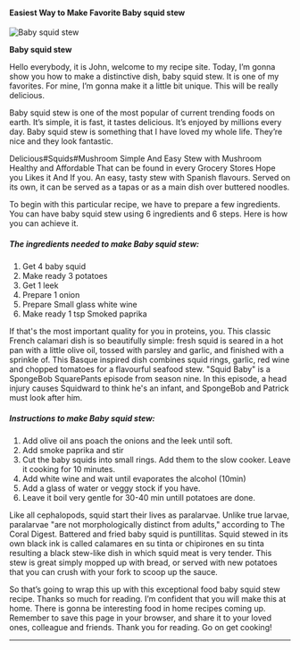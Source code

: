             

#### Easiest Way to Make Favorite Baby squid stew

![Baby squid stew](https://img-global.cpcdn.com/recipes/7b70f20541a98703/751x532cq70/baby-squid-stew-recipe-main-photo.jpg)

**Baby squid stew**

Hello everybody, it is John, welcome to my recipe site. Today, I’m gonna show you how to make a distinctive dish, baby squid stew. It is one of my favorites. For mine, I’m gonna make it a little bit unique. This will be really delicious.

Baby squid stew is one of the most popular of current trending foods on earth. It’s simple, it is fast, it tastes delicious. It’s enjoyed by millions every day. Baby squid stew is something that I have loved my whole life. They’re nice and they look fantastic.

Delicious#Squids#Mushroom Simple And Easy Stew with Mushroom Healthy and Affordable That can be found in every Grocery Stores Hope you Likes it And If you. An easy, tasty stew with Spanish flavours. Served on its own, it can be served as a tapas or as a main dish over buttered noodles.

To begin with this particular recipe, we have to prepare a few ingredients. You can have baby squid stew using 6 ingredients and 6 steps. Here is how you can achieve it.

##### The ingredients needed to make Baby squid stew:

1.  Get 4 baby squid
2.  Make ready 3 potatoes
3.  Get 1 leek
4.  Prepare 1 onion
5.  Prepare Small glass white wine
6.  Make ready 1 tsp Smoked paprika

If that's the most important quality for you in proteins, you. This classic French calamari dish is so beautifully simple: fresh squid is seared in a hot pan with a little olive oil, tossed with parsley and garlic, and finished with a sprinkle of. This Basque inspired dish combines squid rings, garlic, red wine and chopped tomatoes for a flavourful seafood stew. "Squid Baby" is a SpongeBob SquarePants episode from season nine. In this episode, a head injury causes Squidward to think he's an infant, and SpongeBob and Patrick must look after him.

##### Instructions to make Baby squid stew:

1.  Add olive oil ans poach the onions and the leek until soft.
2.  Add smoke paprika and stir
3.  Cut the baby squids into small rings. Add them to the slow cooker. Leave it cooking for 10 minutes.
4.  Add white wine and wait until evaporates the alcohol (10min)
5.  Add a glass of water or veggy stock if you have.
6.  Leave it boil very gentle for 30-40 min untill potatoes are done.

Like all cephalopods, squid start their lives as paralarvae. Unlike true larvae, paralarvae "are not morphologically distinct from adults," according to The Coral Digest. Battered and fried baby squid is puntillitas. Squid stewed in its own black ink is called calamares en su tinta or chipirones en su tinta resulting a black stew-like dish in which squid meat is very tender. This stew is great simply mopped up with bread, or served with new potatoes that you can crush with your fork to scoop up the sauce.

So that’s going to wrap this up with this exceptional food baby squid stew recipe. Thanks so much for reading. I’m confident that you will make this at home. There is gonna be interesting food in home recipes coming up. Remember to save this page in your browser, and share it to your loved ones, colleague and friends. Thank you for reading. Go on get cooking!

* * *
